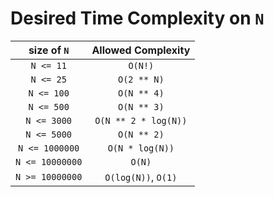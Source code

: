# Desired Time Complexity on `N`

|  size of `N` | Allowed Complexity |
|:-:|:-:|
| `N <= 11`        |  `O(N!)`              |
| `N <= 25`        |  `O(2 ** N)`          |
| `N <= 100`       |  `O(N ** 4)`          |
| `N <= 500`       |  `O(N ** 3)`          |
| `N <= 3000`      |  `O(N ** 2 * log(N))` |
| `N <= 5000`      |  `O(N ** 2)`          |
| `N <= 1000000`   |  `O(N * log(N))`      |
| `N <= 10000000`  |  `O(N)`               |
| `N >= 10000000`  |  `O(log(N))`, `O(1)`  |
